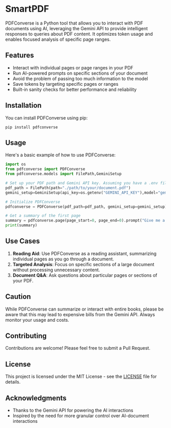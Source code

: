 # SmartPDF

PDFConverse is a Python tool that allows you to interact with PDF documents using AI, leveraging the Gemini API to provide intelligent responses to queries about PDF content. It optimizes token usage and enables focused analysis of specific page ranges.

## Features

- Interact with individual pages or page ranges in your PDF
- Run AI-powered prompts on specific sections of your document
- Avoid the problem of passing too much information to the model
- Save tokens by targeting specific pages or ranges
- Built-in sanity checks for better performance and reliability

## Installation

You can install PDFConverse using pip:

```
pip install pdfconverse
```

## Usage

Here's a basic example of how to use PDFConverse:

```python
import os
from pdfconverse import PDFConverse
from pdfconverse.models import FilePath,GeminiSetup

# Set up your PDF path and Gemini API key. Assuming you have a .env file with the Gemini API key
pdf_path = FilePath(path="./path/to/your/document.pdf")
gemini_setup=GeminiSetup(api_key=os.getenv("GEMINI_API_KEY"),model="gemini-1.5-flash")

# Initialize PDFConverse
pdfconverse = PDFConverse(pdf_path=pdf_path, gemini_setup=gemini_setup)

# Get a summary of the first page
summary = pdfconverse.page(page_start=0, page_end=0).prompt("Give me a summary")
print(summary)
```

## Use Cases

1. **Reading Aid**: Use PDFConverse as a reading assistant, summarizing individual pages as you go through a document.
2. **Targeted Analysis**: Focus on specific sections of a large document without processing unnecessary content.
3. **Document Q&A**: Ask questions about particular pages or sections of your PDF.

## Caution

While PDFConverse can summarize or interact with entire books, please be aware that this may lead to expensive bills from the Gemini API. Always monitor your usage and costs.

## Contributing

Contributions are welcome! Please feel free to submit a Pull Request.

## License

This project is licensed under the MIT License - see the [LICENSE](LICENSE) file for details.

## Acknowledgments

- Thanks to the Gemini API for powering the AI interactions
- Inspired by the need for more granular control over AI-document interactions